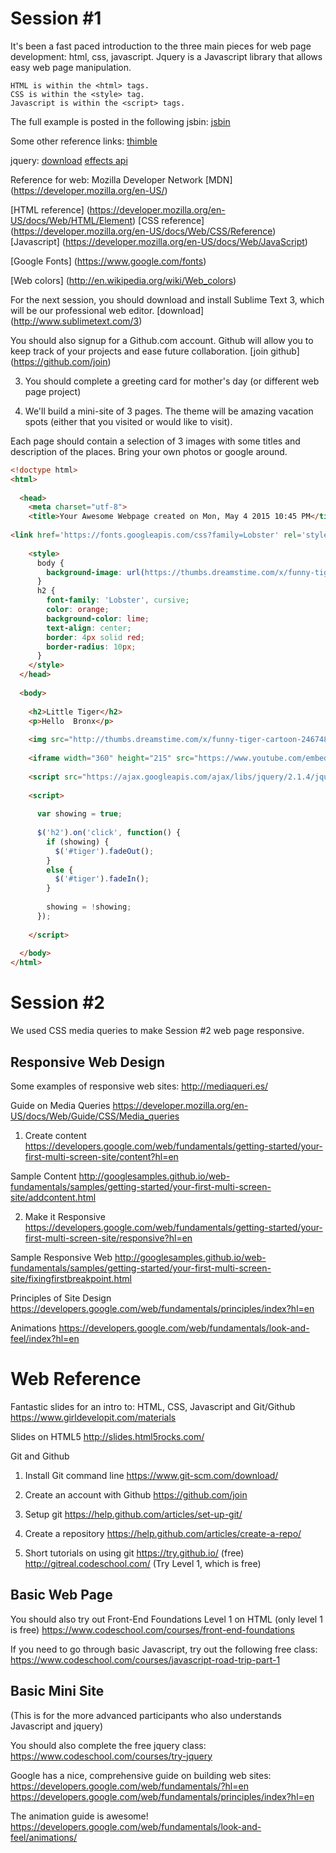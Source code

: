 Session #1
==========

It's been a fast paced introduction to the three main pieces for web page development: html, css, javascript.
Jquery is a Javascript library that allows easy web page manipulation.

```
HTML is within the <html> tags.
CSS is within the <style> tag.
Javascript is within the <script> tags.
```

The full example is posted in the following jsbin:
[jsbin](http://jsbin.com/kuzavalava/1/edit?html,output)


Some other reference links:
[thimble](https://thimble.webmaker.org/)

jquery:
[download](http://jquery.com/download/)
[effects api](https://api.jquery.com/category/effects/)

Reference for web: Mozilla Developer Network
[MDN] (https://developer.mozilla.org/en-US/)

[HTML reference] (https://developer.mozilla.org/en-US/docs/Web/HTML/Element)
[CSS reference] (https://developer.mozilla.org/en-US/docs/Web/CSS/Reference)
[Javascript] (https://developer.mozilla.org/en-US/docs/Web/JavaScript)

[Google Fonts] (https://www.google.com/fonts)

[Web colors] (http://en.wikipedia.org/wiki/Web_colors)

For the next session, you should download and install Sublime Text 3, which will be our professional web editor.
[download] (http://www.sublimetext.com/3)

You should also signup for a Github.com account. Github will allow you to keep track of your projects and ease future collaboration.
[join github] (https://github.com/join)

3) You should complete a greeting card for mother's day (or different web page project)

4) We'll build a mini-site of 3 pages. The theme will be amazing vacation spots (either that you visited or would like to visit).

Each page should contain a selection of 3 images with some titles and description of the places. Bring your own photos or google around.


```html
<!doctype html>
<html>
  
  <head>
    <meta charset="utf-8">
    <title>Your Awesome Webpage created on Mon, May 4 2015 10:45 PM</title>
    
<link href='https://fonts.googleapis.com/css?family=Lobster' rel='stylesheet' type='text/css'>
    
    <style>
      body {
        background-image: url(https://thumbs.dreamstime.com/x/funny-tiger-cartoon-24674849.jpg);
      }
      h2 {
        font-family: 'Lobster', cursive;
        color: orange;
        background-color: lime;
        text-align: center;
        border: 4px solid red;
        border-radius: 10px;
      }
    </style>
  </head>
  
  <body>
    
    <h2>Little Tiger</h2>
    <p>Hello  Bronx</p>
    
    <img src="http://thumbs.dreamstime.com/x/funny-tiger-cartoon-24674849.jpg" width="100" border="10" id="tiger">
    
    <iframe width="360" height="215" src="https://www.youtube.com/embed/kJ2pQ_Vhh58" frameborder="0" allowfullscreen></iframe>
    
    <script src="https://ajax.googleapis.com/ajax/libs/jquery/2.1.4/jquery.min.js"></script>
    
    <script>
  
      var showing = true;
    
      $('h2').on('click', function() {
        if (showing) {
          $('#tiger').fadeOut();
        }
        else {
          $('#tiger').fadeIn();
        }
  
        showing = !showing;
      });
 
    </script>
    
  </body>
</html>

```

Session #2
==========

We used CSS media queries to make Session #2 web page responsive.

Responsive Web Design
---------------------

Some examples of responsive web sites:
http://mediaqueri.es/

Guide on Media Queries
https://developer.mozilla.org/en-US/docs/Web/Guide/CSS/Media_queries

1) Create content
https://developers.google.com/web/fundamentals/getting-started/your-first-multi-screen-site/content?hl=en

Sample Content
http://googlesamples.github.io/web-fundamentals/samples/getting-started/your-first-multi-screen-site/addcontent.html

2) Make it Responsive
https://developers.google.com/web/fundamentals/getting-started/your-first-multi-screen-site/responsive?hl=en

Sample Responsive Web
http://googlesamples.github.io/web-fundamentals/samples/getting-started/your-first-multi-screen-site/fixingfirstbreakpoint.html

Principles of Site Design
https://developers.google.com/web/fundamentals/principles/index?hl=en

Animations
https://developers.google.com/web/fundamentals/look-and-feel/index?hl=en


Web Reference
=============

Fantastic slides for an intro to: HTML, CSS, Javascript and Git/Github
https://www.girldevelopit.com/materials

Slides on HTML5
http://slides.html5rocks.com/


Git and Github

1) Install Git command line
https://www.git-scm.com/download/

2) Create an account with Github
https://github.com/join

3) Setup git
https://help.github.com/articles/set-up-git/

4) Create a repository
https://help.github.com/articles/create-a-repo/

5) Short tutorials on using git
https://try.github.io/ (free)
http://gitreal.codeschool.com/ (Try Level 1, which is free)

Basic Web Page
--------------
You should also try out Front-End Foundations Level 1 on HTML (only level 1 is free)
https://www.codeschool.com/courses/front-end-foundations

If you need to go through basic Javascript, try out the following free class:
https://www.codeschool.com/courses/javascript-road-trip-part-1

Basic Mini Site
---------------
(This is for the more advanced participants who also understands Javascript and jquery)

You should also complete the free jquery class:
https://www.codeschool.com/courses/try-jquery


Google has a nice, comprehensive guide on building web sites:
https://developers.google.com/web/fundamentals/?hl=en
https://developers.google.com/web/fundamentals/principles/index?hl=en

The animation guide is awesome!
https://developers.google.com/web/fundamentals/look-and-feel/animations/